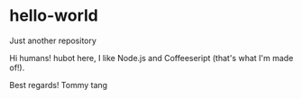 # hello-world
Just another repository

Hi humans!
hubot here, I like Node.js and Coffeeseript (that's what I'm made of!).


Best regards!
Tommy tang
